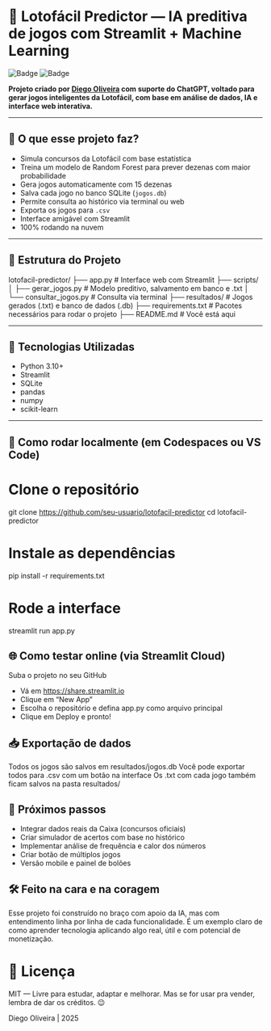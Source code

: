 # 🔮 Lotofácil Predictor — IA preditiva de jogos com Streamlit + Machine Learning

![Badge](https://img.shields.io/badge/status-ativo-green) ![Badge](https://img.shields.io/badge/projeto-na%20ra%C3%A7a-blue)

**Projeto criado por [Diego Oliveira](https://github.com/seu-usuario) com suporte do ChatGPT, voltado para gerar jogos inteligentes da Lotofácil, com base em análise de dados, IA e interface web interativa.**

---

## 🧠 O que esse projeto faz?

- Simula concursos da Lotofácil com base estatística
- Treina um modelo de Random Forest para prever dezenas com maior probabilidade
- Gera jogos automaticamente com 15 dezenas
- Salva cada jogo no banco SQLite (`jogos.db`)
- Permite consulta ao histórico via terminal ou web
- Exporta os jogos para `.csv`
- Interface amigável com Streamlit
- 100% rodando na nuvem

---

## 🧱 Estrutura do Projeto

lotofacil-predictor/
├── app.py # Interface web com Streamlit
├── scripts/
│ ├── gerar_jogos.py # Modelo preditivo, salvamento em banco e .txt
│ └── consultar_jogos.py # Consulta via terminal
├── resultados/ # Jogos gerados (.txt) e banco de dados (.db)
├── requirements.txt # Pacotes necessários para rodar o projeto
├── README.md # Você está aqui

---

## 🧪 Tecnologias Utilizadas

- Python 3.10+
- Streamlit
- SQLite
- pandas
- numpy
- scikit-learn

---

## 🚀 Como rodar localmente (em Codespaces ou VS Code)

# Clone o repositório
git clone https://github.com/seu-usuario/lotofacil-predictor
cd lotofacil-predictor

# Instale as dependências
pip install -r requirements.txt

# Rode a interface
streamlit run app.py

## 🌐 Como testar online (via Streamlit Cloud)

Suba o projeto no seu GitHub
- Vá em https://share.streamlit.io
- Clique em “New App”
- Escolha o repositório e defina app.py como arquivo principal
- Clique em Deploy e pronto!

## 📥 Exportação de dados

Todos os jogos são salvos em resultados/jogos.db
Você pode exportar todos para .csv com um botão na interface
Os .txt com cada jogo também ficam salvos na pasta resultados/

## 📌 Próximos passos

- Integrar dados reais da Caixa (concursos oficiais)
- Criar simulador de acertos com base no histórico
- Implementar análise de frequência e calor dos números
- Criar botão de múltiplos jogos
- Versão mobile e painel de bolões

## 🛠️ Feito na cara e na coragem
Esse projeto foi construído no braço com apoio da IA, mas com entendimento linha por linha de cada funcionalidade. É um exemplo claro de como aprender tecnologia aplicando algo real, útil e com potencial de monetização.

# 📄 Licença
MIT — Livre para estudar, adaptar e melhorar. Mas se for usar pra vender, lembra de dar os créditos. 😉

Diego Oliveira | 2025


